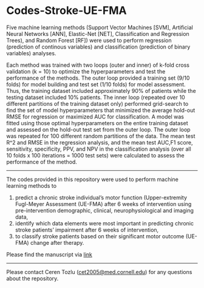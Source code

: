 # Codes-Stroke-UE-FMA

Five machine learning methods (Support Vector Machines [SVM], Artificial Neural Networks [ANN], Elastic-Net [NET], Classification and Regression Trees), and Random Forest [RF]) were used to perform regression (prediction of continous variables) and classification (prediction of binary variables) analyses.

Each method was trained with two loops (outer and inner) of k-fold cross validation (k = 10) to optimize the hyperparameters and test the performance of the methods. The outer loop provided a training set (9/10 folds) for model building and test set (1/10 folds) for model assessment. Thus, the training dataset included approximately 90% of patients while the testing dataset included 10% patients. The inner loop (repeated over 10 different partitions of the training dataset only) performed grid-search to find the set of model hyperparameters that minimized the average hold-out RMSE for regression or maximized AUC for classification. A model was fitted using those optimal hyperparameters on the entire training dataset and assessed on the hold-out test set from the outer loop. The outer loop was repeated for 100 different random partitions of the data. The mean test R^2 and RMSE in the regression analysis, and the mean test AUC,F1 score, sensitivity, specificity, PPV, and NPV in the classification analysis (over all 10 folds x 100 iterations = 1000 test sets) were calculated to assess the performance of the method.

---

The codes provided in this repository were used to perform machine learning methods to 
1. predict a chronic stroke individual’s motor function (Upper-extremity Fugl-Meyer Assessment (UE-FMA) after 6 weeks of intervention using pre-intervention demographic, clinical, neurophysiological and imaging data,
2. identify which data elements were most important in predicting chronic stroke patients’ impairment after 6 weeks of intervention,
3. to classify stroke patients based on their significant motor outcome (UE-FMA) change after therapy. 

Please find the manuscript via [link](https://www.biorxiv.org/content/10.1101/457416v1 ) 

---

Please contact Ceren Tozlu (cet2005@med.cornell.edu) for any questions about the repository.



